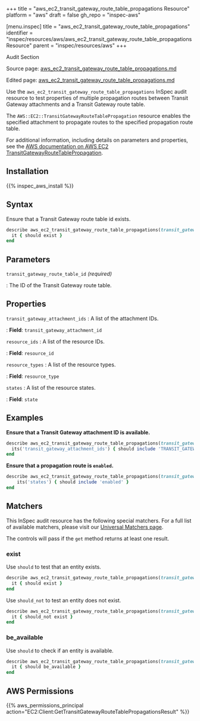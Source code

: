 +++
title = "aws_ec2_transit_gateway_route_table_propagations Resource"
platform = "aws"
draft = false
gh_repo = "inspec-aws"

[menu.inspec]
title = "aws_ec2_transit_gateway_route_table_propagations"
identifier = "inspec/resources/aws/aws_ec2_transit_gateway_route_table_propagations Resource"
parent = "inspec/resources/aws"
+++

<div class="admonition-note">
<p class="admonition-note-title">Audit Section</p>
<div class="admonition-note-text">
<p>Source page: <a href="https://github.com/inspec/inspec-aws/blob/main/docs/resources/aws_ec2_transit_gateway_route_table_propagations.md">aws_ec2_transit_gateway_route_table_propagations.md</a></p>
<p>Edited page: <a href="https://github.com/ianmadd/inspec-aws/blob/im/hugo/docs-chef-io/content/inspec/resources/aws_ec2_transit_gateway_route_table_propagations.md">aws_ec2_transit_gateway_route_table_propagations.md</a></p>
</div>
</div>



Use the `aws_ec2_transit_gateway_route_table_propagations` InSpec audit resource to test properties of multiple propagation routes between Transit Gateway attachments and a Transit Gateway route table.

The `AWS::EC2::TransitGatewayRouteTablePropagation` resource enables the specified attachment to propagate routes to the specified propagation route table.

For additional information, including details on parameters and properties, see the [AWS documentation on AWS EC2 TransitGatewayRouteTablePropagation](https://docs.aws.amazon.com/AWSCloudFormation/latest/UserGuide/aws-resource-ec2-transitgatewayroutetablepropagation.html).

## Installation

{{% inspec_aws_install %}}

## Syntax

Ensure that a Transit Gateway route table id exists.

```ruby
describe aws_ec2_transit_gateway_route_table_propagations(transit_gateway_route_table_id: 'TRANSIT_GATEWAY_ROUTE_TABLE_ID') do
  it { should exist }
end
```

## Parameters

`transit_gateway_route_table_id` _(required)_

: The ID of the Transit Gateway route table.

## Properties

`transit_gateway_attachment_ids`
: A list of the attachment IDs.

: **Field**: `transit_gateway_attachment_id`

`resource_ids`
: A list of the resource IDs.

: **Field**: `resource_id`

`resource_types`
: A list of the resource types.

: **Field**: `resource_type`

`states`
: A list of the resource states.

: **Field**: `state`

## Examples

**Ensure that a Transit Gateway attachment ID is available.**

```ruby
describe aws_ec2_transit_gateway_route_table_propagations(transit_gateway_route_table_id: 'TRANSIT_GATEWAY_ROUTE_TABLE_ID') do
  its('transit_gateway_attachment_ids') { should include 'TRANSIT_GATEWAY_ROUTE_TABLE_ID' }
end
```

**Ensure that a propagation route is `enabled`.**

```ruby
describe aws_ec2_transit_gateway_route_table_propagations(transit_gateway_route_table_id: 'TRANSIT_GATEWAY_ROUTE_TABLE_ID') do
    its('states') { should include 'enabled' }
end
```

## Matchers

This InSpec audit resource has the following special matchers. For a full list of available matchers, please visit our [Universal Matchers page](https://www.inspec.io/docs/reference/matchers/).

The controls will pass if the `get` method returns at least one result.

### exist

Use `should` to test that an entity exists.

```ruby
describe aws_ec2_transit_gateway_route_table_propagations(transit_gateway_route_table_id: 'TRANSIT_GATEWAY_ROUTE_TABLE_ID') do
  it { should exist }
end
```

Use `should_not` to test an entity does not exist.

```ruby
describe aws_ec2_transit_gateway_route_table_propagations(transit_gateway_route_table_id: 'TRANSIT_GATEWAY_ROUTE_TABLE_ID') do
  it { should_not exist }
end
```

### be_available

Use `should` to check if an entity is available.

```ruby
describe aws_ec2_transit_gateway_route_table_propagations(transit_gateway_route_table_id: 'TRANSIT_GATEWAY_ROUTE_TABLE_ID') do
  it { should be_available }
end
```

## AWS Permissions

{{% aws_permissions_principal action="EC2:Client:GetTransitGatewayRouteTablePropagationsResult" %}}
